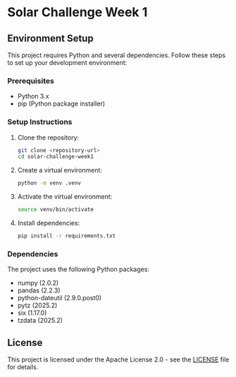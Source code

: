 # Solar Challenge Week 1

## Environment Setup

This project requires Python and several dependencies. Follow these steps to set up your development environment:

### Prerequisites

- Python 3.x
- pip (Python package installer)

### Setup Instructions

1. Clone the repository:
   ```bash
   git clone <repository-url>
   cd solar-challenge-week1
   ```

2. Create a virtual environment:
   ```bash
   python -m venv .venv
   ```

3. Activate the virtual environment:

     ```bash
     source venv/bin/activate
     ```
 
4. Install dependencies:
   ```bash
   pip install -r requirements.txt
   ```

### Dependencies

The project uses the following Python packages:

- numpy (2.0.2)
- pandas (2.2.3)
- python-dateutil (2.9.0.post0)
- pytz (2025.2)
- six (1.17.0)
- tzdata (2025.2)

## License

This project is licensed under the Apache License 2.0 - see the [LICENSE](LICENSE) file for details.